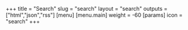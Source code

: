 +++
title = "Search"
slug = "search"
layout = "search"
outputs = ["html","json","rss"]
[menu]
[menu.main]
  weight = -60
  [params]
    icon = "search"
+++